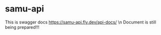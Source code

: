 # samu-api
This is swagger docs https://samu-api.fly.dev/api-docs/ \n
Document is still being prepared!!!
